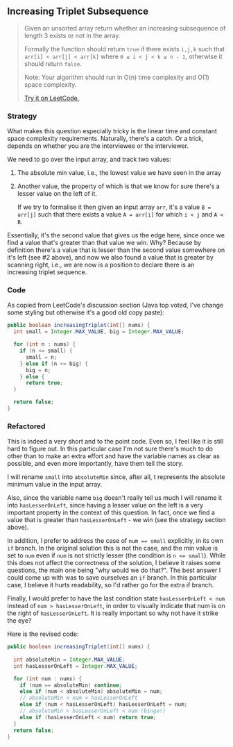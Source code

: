 ## Increasing Triplet Subsequence

> Given an unsorted array return whether an increasing subsequence of length 3 exists or not in the array.
>
> Formally the function should return `true` if there exists `i,j,k` such that `arr[i] < arr[j] < arr[k]` where `0 ≤ i < j < k ≤ n - 1`, otherwise it should return `false`. 
>
> Note: Your algorithm should run in O(n) time complexity and O(1) space complexity.
>
> [Try it on LeetCode.](https://leetcode.com/problems/increasing-triplet-subsequence/)



### Strategy

What makes this question especially tricky is the linear time and constant space complexity requirements. Naturally, there's a catch. Or a trick, depends on whether you are the interviewee or the interviewer.

We need to go over the input array, and track two values:

1. The absolute min value, i.e., the lowest value we have seen in the array

2. Another value, the property of which is that we know for sure there's a lesser value on the left of it. 

   If we try to formalise it then given an input array `arr`, it's a value `B = arr[j]` such that there exists a value `A = arr[i]` for which `i < j` and `A < B`.


Essentially, it's the second value that gives us the edge here, since once we find a value that's greater than that value we win. Why? Because by definition there's a value that is lesser than the second value somewhere on it's left (see #2 above), and now we also found a value that is greater by scanning right, i.e., we are now is a position to declare there is an increasing triplet sequence.



### Code

As copied from LeetCode's discussion section (Java top voted, I've change some styling but otherwise it's a good old copy paste):

```java
public boolean increasingTriplet(int[] nums) {
  int small = Integer.MAX_VALUE, big = Integer.MAX_VALUE;

  for (int n : nums) {
    if (n <= small) { 
      small = n; 
    } else if (n <= big) { 
      big = n; 
    } else {
      return true; 
  }

  return false;
}
```



### Refactored

This is indeed a very short and to the point code. Even so, I feel like it is still hard to figure out. In this particular case I'm not sure there's much to do other than to make an extra effort and have the variable names as clear as possible, and even more importantly, have them tell the story.

I will rename `small` into `absoluteMin` since, after all, t represents the absolute minimum value in the input array.

Also, since the variable name `big` doesn't really tell us much I will rename it into `hasLesserOnLeft`, since having a lesser value on the left is a very important property in the context of this question. In fact, once we find a value that is greater than `hasLesserOnLeft` - we win (see the strategy section above).

In addition, I prefer to address the case of `num == small` explicitly, in its own `if` branch. In the original solution this is not the case, and the min value is set to `num` even if `num` is not strictly lesser (the condition is `n <= small`). While this does not affect the correctness of the solution, I believe it raises some questions, the main one being  "why would we do that?". The best answer I could come up with was to save ourselves an `if` branch. In this particular case, I believe it hurts readability, so I'd rather go for the extra if branch.

Finally, I would prefer to have the last condition state `hasLesserOnLeft < num` instead of `num > hasLesserOnLeft`, in order to visually indicate that num is on the right of `hasLesserOnLeft`. It is really important so why not have it strike the eye?

Here is the revised code:

```java
public boolean increasingTriplet(int[] nums) {
  
  int absoluteMin = Integer.MAX_VALUE;
  int hasLesserOnLeft = Integer.MAX_VALUE;

  for (int num : nums) {
    if (num == absoluteMin) continue;
    else if (num < absoluteMin) absoluteMin = num;
    // absoluteMin < num < hasLesserOnLeft
    else if (num < hasLesserOnLeft) hasLesserOnLeft = num; 
    // absoluteMin < hasLesserOnLeft < num (bingo!)
    else if (hasLesserOnLeft < num) return true;
  }
  return false;
}

```

